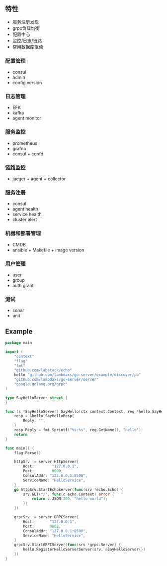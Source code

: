 ## 特性

- 服务注册发现
- grpc负载均衡
- 配置中心
- 监控/日志/链路
- 常用数据库驱动

### 配置管理

- consul
- admin
- config version

### 日志管理

- EFK
- kafka
- agent monitor

### 服务监控

- prometheus
- grafna
- consul + confd

### 链路监控

- jaeger + agent + collector

### 服务注册

- consul
- agent health
- service health
- cluster alert

### 机器和部署管理

- CMDB
- ansible + Makefile + image version


### 用户管理

- user
- group
- auth grant

### 测试

- sonar
- unit



## Example

```go
package main

import (
    "context"
    "flag"
    "fmt"
    "github.com/labstack/echo"
    hello "github.com/lambdaxs/go-server/example/discover/pb"
    "github.com/lambdaxs/go-server/server"
    "google.golang.org/grpc"
)

type SayHelloServer struct {
}

func (s *SayHelloServer) SayHello(ctx context.Context, req *hello.SayHelloReq) (resp *hello.SayHelloResp, err error) {
    resp = &hello.SayHelloResp{
        Reply: "",
    }
    resp.Reply = fmt.Sprintf("%s:%s", req.GetName(), "hello")
    return
}

func main() {
    flag.Parse()

    httpSrv := server.HttpServer{
        Host:        "127.0.0.1",
        Port:        9000,
        ConsulAddr: "127.0.0.1:8500",
        ServiceName: "HelloService",
    }
    go httpSrv.StartEchoServer(func(srv *echo.Echo) {
        srv.GET("/", func(c echo.Context) error {
            return c.JSON(200, "hello world");
        })
    })

    grpcSrv := server.GRPCServer{
        Host:       "127.0.0.1",
        Port:       9002,
        ConsulAddr: "127.0.0.1:8500",
        ServiceName: "HelloService",
    }
    grpcSrv.StartGRPCServer(func(srv *grpc.Server) {
        hello.RegisterHelloServerServer(srv, &SayHelloServer{})
    })
}

```
